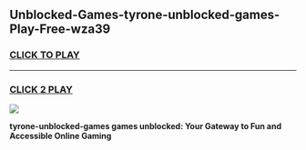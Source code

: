 
## Unblocked-Games-tyrone-unblocked-games-Play-Free-wza39
<h3>
<a href="https://premium76.site?title=tyrone-unblocked-games&ref=10A">CLICK TO PLAY</a></h3>
<hr>

<h3>
<a href="https://premium76.site?title=tyrone-unblocked-games&ref=10A">CLICK 2 PLAY</a>
  
</h3>

<a href="https://premium76.site?title=tyrone-unblocked-games&ref=10A"><img src="https://clearcache.store/games.png"></a>


**tyrone-unblocked-games games unblocked: Your Gateway to Fun and Accessible Online Gaming**
